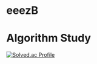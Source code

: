 # eeezB
# Algorithm Study
[![Solved.ac Profile](http://mazassumnida.wtf/api/v2/generate_badge?boj=dltlsql8389)](https://solved.ac/dltlsql8389/)
